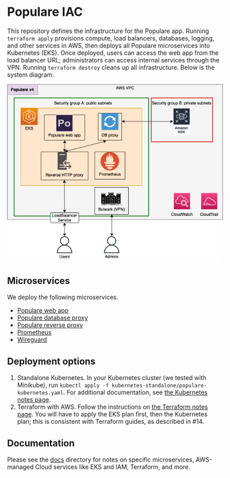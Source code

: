 # Populare IAC

This repository defines the infrastructure for the Populare app. Running
`terraform apply` provisions compute, load balancers, databases, logging, and
other services in AWS, then deploys all Populare microservices into Kubernetes
(EKS). Once deployed, users can access the web app from the load balancer URL;
administrators can access internal services through the VPN. Running
`terraform destroy` cleans up all infrastructure. Below is the system diagram.

![Populare system diagram](docs/populare_system_diagram.png)

## Microservices

We deploy the following microservices.

* [Populare web app](https://github.com/kostaleonard/populare)
* [Populare database proxy](https://github.com/kostaleonard/populare-db-proxy)
* [Populare reverse proxy](https://github.com/kostaleonard/populare-reverse-proxy)
* [Prometheus](https://github.com/prometheus/prometheus)
* [Wireguard](https://github.com/linuxserver/docker-wireguard)

## Deployment options

1. Standalone Kubernetes. In your Kubernetes cluster (we tested with Minikube),
run `kubectl apply -f kubernetes-standalone/populare-kubernetes.yaml`. For
additional documentation, see [the Kubernetes notes page](docs/kubernetes-notes.md).
2. Terraform with AWS. Follow the instructions on [the Terraform notes page](docs/terraform-notes.md).
You will have to apply the EKS plan first, then the Kubernetes plan; this is
consistent with Terraform guides, as described in #14.

## Documentation

Please see the [docs](docs) directory for notes on specific microservices,
AWS-managed Cloud services like EKS and IAM, Terraform, and more.
